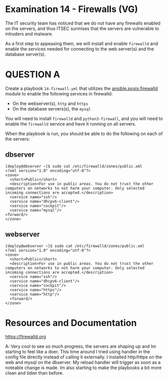 # Examination 14 - Firewalls (VG)

The IT security team has noticed that we do not have any firewalls enabled on the servers,
and thus ITSEC surmises that the servers are vulnerable to intruders and malware.

As a first step to appeasing them, we will install and enable `firewalld` and
enable the services needed for connecting to the web server(s) and the database server(s).

# QUESTION A

Create a playbook `14-firewall.yml` that utilizes the [ansible.posix.firewalld](https://docs.ansible.com/ansible/latest/collections/ansible/posix/firewalld_module.html) module to enable the following services in firewalld:

* On the webserver(s), `http` and `https`
* On the database servers(s), the `mysql`

You will need to install `firewalld` and `python3-firewall`, and you will need to enable
the `firewalld` service and have it running on all servers.

When the playbook is run, you should be able to do the following on each of the
servers:

## dbserver

    [deploy@dbserver ~]$ sudo cat /etc/firewalld/zones/public.xml
    <?xml version="1.0" encoding="utf-8"?>
    <zone>
      <short>Public</short>
      <description>For use in public areas. You do not trust the other computers on networks to not harm your computer. Only selected incoming connections are accepted.</description>
      <service name="ssh"/>
      <service name="dhcpv6-client"/>
      <service name="cockpit"/>
      <service name="mysql"/>
    <forward/>
    </zone>

## webserver

    [deploy@webserver ~]$ sudo cat /etc/firewalld/zones/public.xml
    <?xml version="1.0" encoding="utf-8"?>
    <zone>
      <short>Public</short>
      <description>For use in public areas. You do not trust the other computers on networks to not harm your computer. Only selected incoming connections are accepted.</description>
      <service name="ssh"/>
      <service name="dhcpv6-client"/>
      <service name="cockpit"/>
      <service name="https"/>
      <service name="http"/>
      <forward/>
    </zone>

# Resources and Documentation

https://firewalld.org

A: Very cool to see so much progress, the servers are shaping up and Im starting to feel like a doer. This time around I tried using handler in the config file directly instead of calling it externally. I installed http/https on the web and mysql on the dbserver. My reload handler will trigger as soon as a noteable change is made. Im also starting to make the playbooks a bit more clean and tidier than before.
